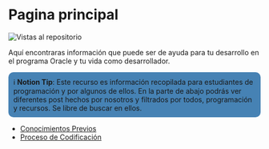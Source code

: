 # Pagina principal

![Vistas al repositorio](https://img.shields.io/github/watchers/JoseLMurillo/Teoria_de_Programacion.svg?style=flat-square)

Aquí encontraras información que puede ser de ayuda para tu desarrollo en el programa Oracle y tu vida como desarrollador.

<aside style="background-color:SteelBlue; padding:10px; border-radius:10px">
ℹ️ <b>Notion Tip</b>: Este recurso es información recopilada para estudiantes de programación y por algunos de ellos. En la parte de abajo podrás ver diferentes post hechos por nosotros y filtrados por todos, programación y recursos. Se libre de buscar en ellos.
</aside>

- [Conocimientos Previos](Recursos/Conocimientos%20Previos.md)
- [Proceso de Codificación](Recursos/Proceso%20de%20Codificación.md)